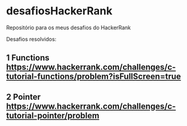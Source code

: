 # desafiosHackerRank
Repositório para os meus desafios do HackerRank

Desafios resolvidos:

## 1 Functions https://www.hackerrank.com/challenges/c-tutorial-functions/problem?isFullScreen=true


## 2 Pointer https://www.hackerrank.com/challenges/c-tutorial-pointer/problem
